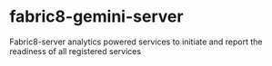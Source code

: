 # fabric8-gemini-server
Fabric8-server analytics powered services to initiate and report the readiness of
all registered services


